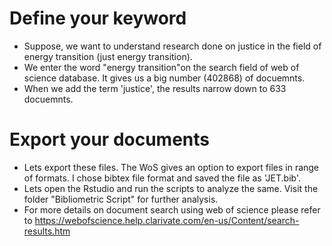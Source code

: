 # Define your keyword
- Suppose, we want to understand research done on justice in the field of energy transition (just energy transition). 
- We enter the word "energy transition"on the search field of web of science database. It gives us a big number (402868) of docuemnts. 
- When we add the term 'justice', the results narrow down to 633 docuemnts.
# Export your documents
- Lets export these files. The WoS gives an option to export files in range of formats. I chose bibtex file format and saved the file as 'JET.bib'.
- Lets open the Rstudio and run the scripts to analyze the same. Visit the folder "Bibliometric Script" for further analysis.
- For more details on document search using web of science please refer to https://webofscience.help.clarivate.com/en-us/Content/search-results.htm
